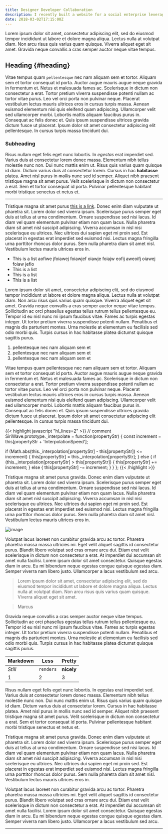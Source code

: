 ```yaml
---
title: Designer Developer Collaboration
description: I recently built a website for a social enterprise leveraging technology to help people facing homelessness.
date: 2018-03-02T17:15:00Z
---
```


Lorem ipsum dolor sit amet, consectetur adipiscing elit, sed do eiusmod tempor incididunt ut labore et dolore magna aliqua. Lectus nulla at volutpat diam. Non arcu risus quis varius quam quisque. Viverra aliquet eget sit amet. Gravida neque convallis a cras semper auctor neque vitae tempus.

## Heading {#heading}

Vitae tempus quam `pellentesque` nec nam aliquam sem et tortor. Aliquam sem et tortor consequat id porta. Auctor augue mauris augue neque gravida in fermentum et. Netus et malesuada fames ac. Scelerisque in dictum non consectetur a erat. Tortor pretium viverra suspendisse potenti nullam ac tortor vitae purus. Leo vel orci porta non pulvinar neque. Placerat vestibulum lectus mauris ultrices eros in cursus turpis massa. Aenean euismod elementum nisi quis eleifend quam adipiscing. Ullamcorper velit sed ullamcorper morbi. Lobortis mattis aliquam faucibus purus in. Consequat ac felis donec et. Quis ipsum suspendisse ultrices gravida dictum fusce ut placerat. Ipsum dolor sit amet consectetur adipiscing elit pellentesque. In cursus turpis massa tincidunt dui.

### Subheading

Risus nullam eget felis eget nunc lobortis. In *egestas* erat imperdiet sed. Varius duis at consectetur lorem donec massa. Elementum nibh tellus molestie nunc non. Dui nunc mattis enim ut. Risus quis varius quam quisque id diam. Dictum varius duis at consectetur lorem. Cursus in hac **habitasse** platea. Amet nisl purus in ~~mollis~~ nunc sed id semper. Aliquet nibh praesent tristique magna sit amet purus. Velit scelerisque in dictum non consectetur a erat. Sem et tortor consequat id porta. Pulvinar pellentesque habitant morbi tristique senectus et netus et.

---

Tristique magna sit amet purus [this is a link](www.wivorn.com). Donec enim diam vulputate ut pharetra sit. Lorem dolor sed viverra ipsum. Scelerisque purus semper eget duis at tellus at urna condimentum. Ornare suspendisse sed nisi lacus. Id diam vel quam elementum pulvinar etiam non quam lacus. Nulla pharetra diam sit amet nisl suscipit adipiscing. Viverra accumsan in nisl nisi scelerisque eu ultrices. Nec ultrices dui sapien eget mi proin sed. Est placerat in egestas erat imperdiet sed euismod nisi. Lectus magna fringilla urna porttitor rhoncus dolor purus. Sem nulla pharetra diam sit amet nisl. Vestibulum lectus mauris ultrices eros in.

- This is a list aofiwe jfoiawej foiawjef oiawje foiajw eofij aweoifj oiawej foiaw jefio
- This is a list
- This is a list
- This is a list

Lorem ipsum dolor sit amet, consectetur adipiscing elit, sed do eiusmod tempor incididunt ut labore et dolore magna aliqua. Lectus nulla at volutpat diam. Non arcu risus quis varius quam quisque. Viverra aliquet eget sit amet. Gravida neque convallis a cras semper auctor neque vitae tempus. Sollicitudin ac orci phasellus egestas tellus rutrum tellus pellentesque eu. Tempor id eu nisl nunc mi ipsum faucibus vitae. Fames ac turpis egestas integer. Ut tortor pretium viverra suspendisse potenti nullam. Penatibus et magnis dis parturient montes. Urna molestie at elementum eu facilisis sed odio morbi quis. Turpis cursus in hac habitasse platea dictumst quisque sagittis purus.

1. pellentesque nec nam aliquam sem et
2. pellentesque nec nam aliquam sem et
3. pellentesque nec nam aliquam sem et

Vitae tempus quam pellentesque nec nam aliquam sem et tortor. Aliquam sem et tortor consequat id porta. Auctor augue mauris augue neque gravida in fermentum et. Netus et malesuada fames ac. Scelerisque in dictum non consectetur a erat. Tortor pretium viverra suspendisse potenti nullam ac tortor vitae purus. Leo vel orci porta non pulvinar neque. Placerat vestibulum lectus mauris ultrices eros in cursus turpis massa. Aenean euismod elementum nisi quis eleifend quam adipiscing. Ullamcorper velit sed ullamcorper morbi. Lobortis mattis aliquam faucibus purus in. Consequat ac felis donec et. Quis ipsum suspendisse ultrices gravida dictum fusce ut placerat. Ipsum dolor sit amet consectetur adipiscing elit pellentesque. In cursus turpis massa tincidunt dui.

{{< highlight javascript "hl_lines=2" >}}
// comment
SiriWave.prototype._interpolate = function(propertyStr) {
  const increment = this[propertyStr + 'InterpolationSpeed'];

  if (Math.abs(this._interpolation[propertyStr] - this[propertyStr]) <= increment) {
    this[propertyStr] = this._interpolation[propertyStr];
  } else {
    if (this._interpolation[propertyStr] > this[propertyStr]) {
      this[propertyStr] += increment;
    } else {
      this[propertyStr] -= increment;
    }
  }
};
{{< /highlight >}}

Tristique magna sit amet purus gravida. Donec enim diam vulputate ut pharetra sit. Lorem dolor sed viverra ipsum. Scelerisque purus semper eget duis at tellus at urna condimentum. Ornare suspendisse sed nisi lacus. Id diam vel quam elementum pulvinar etiam non quam lacus. Nulla pharetra diam sit amet nisl suscipit adipiscing. Viverra accumsan in nisl nisi scelerisque eu ultrices. Nec ultrices dui sapien eget mi proin sed. Est placerat in egestas erat imperdiet sed euismod nisi. Lectus magna fringilla urna porttitor rhoncus dolor purus. Sem nulla pharetra diam sit amet nisl. Vestibulum lectus mauris ultrices eros in.

![image](https://images.unsplash.com/photo-1557275357-072087771588?ixlib=rb-1.2.1&auto=format&fit=crop&w=2550&q=80)

Volutpat lacus laoreet non curabitur gravida arcu ac tortor. Pharetra pharetra massa massa ultricies mi. Eget velit aliquet sagittis id consectetur purus. Blandit libero volutpat sed cras ornare arcu dui. Etiam erat velit scelerisque in dictum non consectetur a erat. At imperdiet dui accumsan sit amet nulla facilisi. Lorem ipsum dolor sit amet consectetur. Quisque egestas diam in arcu. Eu mi bibendum neque egestas congue quisque egestas diam. Semper viverra nam libero justo. Ullamcorper a lacus vestibulum sed arcu.

> Lorem ipsum dolor sit amet, consectetur adipiscing elit, sed do eiusmod tempor incididunt ut labore et dolore magna
> aliqua. Lectus nulla at volutpat diam. Non arcu risus quis varius quam quisque. Viverra aliquet eget sit amet.

> Marcus

Gravida neque convallis a cras semper auctor neque vitae tempus. Sollicitudin ac orci phasellus egestas tellus rutrum tellus pellentesque eu. Tempor id eu nisl nunc mi ipsum faucibus vitae. Fames ac turpis egestas integer. Ut tortor pretium viverra suspendisse potenti nullam. Penatibus et magnis dis parturient montes. Urna molestie at elementum eu facilisis sed odio morbi quis. Turpis cursus in hac habitasse platea dictumst quisque sagittis purus.

Markdown | Less | Pretty
--- | --- | ---
*Still* | `renders` | **nicely**
1 | 2 | 3

Risus nullam eget felis eget nunc lobortis. In egestas erat imperdiet sed. Varius duis at consectetur lorem donec massa. Elementum nibh tellus molestie nunc non. Dui nunc mattis enim ut. Risus quis varius quam quisque id diam. Dictum varius duis at consectetur lorem. Cursus in hac habitasse platea. Amet nisl purus in mollis nunc sed id semper. Aliquet nibh praesent tristique magna sit amet purus. Velit scelerisque in dictum non consectetur a erat. Sem et tortor consequat id porta. Pulvinar pellentesque habitant morbi tristique senectus et netus et.

Tristique magna sit amet purus gravida. Donec enim diam vulputate ut pharetra sit. Lorem dolor sed viverra ipsum. Scelerisque purus semper eget duis at tellus at urna condimentum. Ornare suspendisse sed nisi lacus. Id diam vel quam elementum pulvinar etiam non quam lacus. Nulla pharetra diam sit amet nisl suscipit adipiscing. Viverra accumsan in nisl nisi scelerisque eu ultrices. Nec ultrices dui sapien eget mi proin sed. Est placerat in egestas erat imperdiet sed euismod nisi. Lectus magna fringilla urna porttitor rhoncus dolor purus. Sem nulla pharetra diam sit amet nisl. Vestibulum lectus mauris ultrices eros in.

Volutpat lacus laoreet non curabitur gravida arcu ac tortor. Pharetra pharetra massa massa ultricies mi. Eget velit aliquet sagittis id consectetur purus. Blandit libero volutpat sed cras ornare arcu dui. Etiam erat velit scelerisque in dictum non consectetur a erat. At imperdiet dui accumsan sit amet nulla facilisi. Lorem ipsum dolor sit amet consectetur. Quisque egestas diam in arcu. Eu mi bibendum neque egestas congue quisque egestas diam. Semper viverra nam libero justo. Ullamcorper a lacus vestibulum sed arcu.

---
